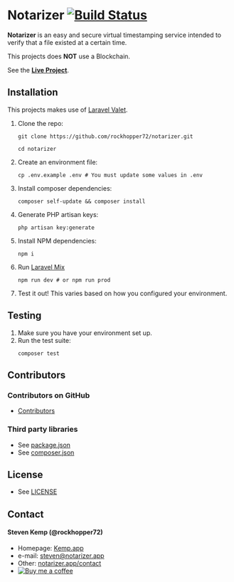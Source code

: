 Notarizer [![Build Status](https://travis-ci.com/rockhopper72/notarizer.svg?token=qHEPSLtbmsxngUhJy7x8&branch=master)](https://travis-ci.com/rockhopper72/notarizer)
======

**Notarizer** is an easy and secure virtual timestamping service intended to verify that a file existed at a certain time.

This projects does **NOT** use a Blockchain. 

See the **[Live Project](https://notarizer.app)**.

## Installation

This projects makes use of [Laravel Valet](https://laravel.com/docs/valet).

1. Clone the repo:
    ```
    git clone https://github.com/rockhopper72/notarizer.git

    cd notarizer
    ```
2. Create an environment file:
    ```
    cp .env.example .env # You must update some values in .env
    ```
3. Install composer dependencies:
    ```
    composer self-update && composer install
    ```
4. Generate PHP artisan keys:
    ```
    php artisan key:generate
    ```
5. Install NPM dependencies:
    ```
    npm i
    ```
6. Run [Laravel Mix](https://laravel.com/docs/mix)
    ```
    npm run dev # or npm run prod
    ```
7. Test it out! This varies based on how you configured your environment.

## Testing

1. Make sure you have your environment set up.
2. Run the test suite:
    ```
    composer test
    ```

## Contributors

### Contributors on GitHub
* [Contributors](https://github.com/rockhopper72/notarizer/graphs/contributors)

### Third party libraries
* See [package.json](package.json)
* See [composer.json](composer.json)

## License 
* See [LICENSE](LICENSE)

## Contact

#### Steven Kemp (@rockhopper72)
* Homepage: [Kemp.app](https://kemp.app/contact)
* e-mail: [steven@notarizer.app](mailto:steven@notarizer.app)
* Other: [notarizer.app/contact](https://notarizer.app/contact)
* [![Buy me a coffee](https://www.buymeacoffee.com/assets/img/custom_images/orange_img.png)](https://www.buymeacoffee.com/rockhopper72)